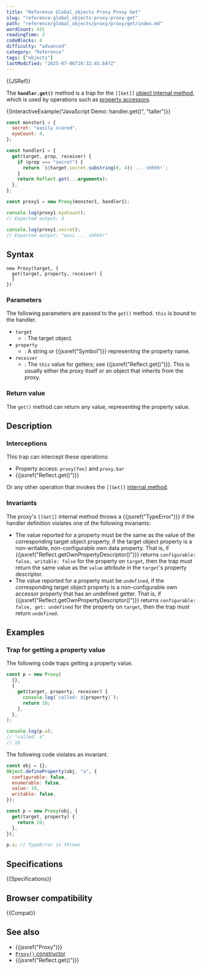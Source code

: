 ```yaml
---
title: "Reference Global_objects Proxy Proxy Get"
slug: "reference-global_objects-proxy-proxy-get"
path: "reference/global_objects/proxy/proxy/get/index.md"
wordCount: 431
readingTime: 3
codeBlocks: 4
difficulty: "advanced"
category: "Reference"
tags: ["objects"]
lastModified: "2025-07-06T19:32:45.697Z"
---
```



{{JSRef}}

The **`handler.get()`** method is a trap for the `[[Get]]` [object internal method](/en-US/docs/Web/JavaScript/Reference/Global_Objects/Proxy#object_internal_methods), which is used by operations such as [property accessors](/en-US/docs/Web/JavaScript/Reference/Operators/Property_accessors).

{{InteractiveExample("JavaScript Demo: handler.get()", "taller")}}

```js interactive-example
const monster1 = {
  secret: "easily scared",
  eyeCount: 4,
};

const handler1 = {
  get(target, prop, receiver) {
    if (prop === "secret") {
      return `${target.secret.substring(0, 4)} ... shhhh!`;
    }
    return Reflect.get(...arguments);
  },
};

const proxy1 = new Proxy(monster1, handler1);

console.log(proxy1.eyeCount);
// Expected output: 4

console.log(proxy1.secret);
// Expected output: "easi ... shhhh!"
```

## Syntax

```js-nolint
new Proxy(target, {
  get(target, property, receiver) {
  }
})
```

### Parameters

The following parameters are passed to the `get()` method. `this` is bound to the handler.

- `target`
  - : The target object.
- `property`
  - : A string or {{jsxref("Symbol")}} representing the property name.
- `receiver`
  - : The `this` value for getters; see {{jsxref("Reflect.get()")}}. This is usually either the proxy itself or an object that inherits from the proxy.

### Return value

The `get()` method can return any value, representing the property value.

## Description

### Interceptions

This trap can intercept these operations:

- Property access: `proxy[foo]` and `proxy.bar`
- {{jsxref("Reflect.get()")}}

Or any other operation that invokes the `[[Get]]` [internal method](/en-US/docs/Web/JavaScript/Reference/Global_Objects/Proxy#object_internal_methods).

### Invariants

The proxy's `[[Get]]` internal method throws a {{jsxref("TypeError")}} if the handler definition violates one of the following invariants:

- The value reported for a property must be the same as the value of the corresponding target object property, if the target object property is a non-writable, non-configurable own data property. That is, if {{jsxref("Reflect.getOwnPropertyDescriptor()")}} returns `configurable: false, writable: false` for the property on `target`, then the trap must return the same value as the `value` attribute in the `target`'s property descriptor.
- The value reported for a property must be `undefined`, if the corresponding target object property is a non-configurable own accessor property that has an undefined getter. That is, if {{jsxref("Reflect.getOwnPropertyDescriptor()")}} returns `configurable: false, get: undefined` for the property on `target`, then the trap must return `undefined`.

## Examples

### Trap for getting a property value

The following code traps getting a property value.

```js
const p = new Proxy(
  {},
  {
    get(target, property, receiver) {
      console.log(`called: ${property}`);
      return 10;
    },
  },
);

console.log(p.a);
// "called: a"
// 10
```

The following code violates an invariant.

```js
const obj = {};
Object.defineProperty(obj, "a", {
  configurable: false,
  enumerable: false,
  value: 10,
  writable: false,
});

const p = new Proxy(obj, {
  get(target, property) {
    return 20;
  },
});

p.a; // TypeError is thrown
```

## Specifications

{{Specifications}}

## Browser compatibility

{{Compat}}

## See also

- {{jsxref("Proxy")}}
- [`Proxy()` constructor](/en-US/docs/Web/JavaScript/Reference/Global_Objects/Proxy/Proxy)
- {{jsxref("Reflect.get()")}}
